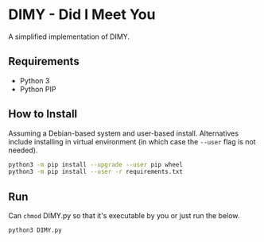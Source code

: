 # DIMY - Did I Meet You

A simplified implementation of DIMY.

## Requirements

- Python 3
- Python PIP

## How to Install

Assuming a Debian-based system and user-based install. Alternatives include installing in virtual environment (in which case the `--user` flag is not needed).

```bash
python3 -m pip install --upgrade --user pip wheel
python3 -m pip install --user -r requirements.txt
```

## Run

Can `chmod` DIMY.py so that it's executable by you or just run the below.

```bash
python3 DIMY.py
```
